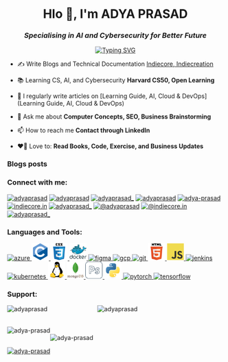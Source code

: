 <h1 align="center">Hlo 🙏, I'm ADYA PRASAD</h1>
<h3 align="center"><i>Specialising in AI and Cybersecurity for Better Future</i></h3>
<div align="center">

[![Typing SVG](https://readme-typing-svg.demolab.com?font=Fira+Code&weight=900&size=26&duration=3000&pause=500&color=FDFEFE&background=2A2E3425&center=true&vCenter=true&&lines=Artificial+Intelligance;Cybersecurity;Wordpress+developement;Technical+Writing;Student+@+Hardvard+CS50;Open-Source+Contribution;Cloud+DevOps;Interest+in+Business+Operation;Love+to+Play+With+Data;Hobby+Designer)](https://git.io/typing-svg)


</div>

- ✍️ Write Blogs and Technical Documentation [Indiecore, Indiecreation](https://indiecore.in/)

- 📚 Learning CS, AI, and Cybersecurity **Harvard CS50, Open Learning**

- 📝 I regularly write articles on [Learning Guide, AI, Cloud & DevOps](Learning Guide, AI, Cloud & DevOps)

- 💬 Ask me about **Computer Concepts, SEO, Business Brainstorming**

- 📫 How to reach me **Contact through LinkedIn**

- ❤️‍🔥 Love to: **Read Books, Code, Exercise, and Business Updates**

### Blogs posts
<!-- BLOG-POST-LIST:START -->
<!-- BLOG-POST-LIST:END -->

<h3 align="left">Connect with me:</h3>
<p align="left">
<a href="https://codepen.io/adyaprasad" target="blank"><img align="center" src="https://raw.githubusercontent.com/rahuldkjain/github-profile-readme-generator/master/src/images/icons/Social/codepen.svg" alt="adyaprasad" height="30" width="40" /></a>
<a href="https://dev.to/adyaprasad" target="blank"><img align="center" src="https://raw.githubusercontent.com/rahuldkjain/github-profile-readme-generator/master/src/images/icons/Social/devto.svg" alt="adyaprasad" height="30" width="40" /></a>
<a href="https://twitter.com/adyaprasad_" target="blank"><img align="center" src="https://raw.githubusercontent.com/rahuldkjain/github-profile-readme-generator/master/src/images/icons/Social/twitter.svg" alt="adyaprasad_" height="30" width="40" /></a>
<a href="https://linkedin.com/in/adyaprasad" target="blank"><img align="center" src="https://raw.githubusercontent.com/rahuldkjain/github-profile-readme-generator/master/src/images/icons/Social/linked-in-alt.svg" alt="adyaprasad" height="30" width="40" /></a>
<a href="https://stackoverflow.com/users/adya-prasad" target="blank"><img align="center" src="https://raw.githubusercontent.com/rahuldkjain/github-profile-readme-generator/master/src/images/icons/Social/stack-overflow.svg" alt="adya-prasad" height="30" width="40" /></a>
<a href="https://fb.com/indiecore.in" target="blank"><img align="center" src="https://raw.githubusercontent.com/rahuldkjain/github-profile-readme-generator/master/src/images/icons/Social/facebook.svg" alt="indiecore.in" height="30" width="40" /></a>
<a href="https://instagram.com/adyaprasad_" target="blank"><img align="center" src="https://raw.githubusercontent.com/rahuldkjain/github-profile-readme-generator/master/src/images/icons/Social/instagram.svg" alt="adyaprasad_" height="30" width="40" /></a>
<a href="https://hashnode.com/@adyaprasad" target="blank"><img align="center" src="https://raw.githubusercontent.com/rahuldkjain/github-profile-readme-generator/master/src/images/icons/Social/hashnode.svg" alt="@adyaprasad" height="30" width="40" /></a>
<a href="https://medium.com/@indiecore.in" target="blank"><img align="center" src="https://raw.githubusercontent.com/rahuldkjain/github-profile-readme-generator/master/src/images/icons/Social/medium.svg" alt="@indiecore.in" height="30" width="40" /></a>
<a href="https://www.youtube.com/c/adyaprasad_" target="blank"><img align="center" src="https://raw.githubusercontent.com/rahuldkjain/github-profile-readme-generator/master/src/images/icons/Social/youtube.svg" alt="adyaprasad_" height="30" width="40" /></a>
</p>

<h3 align="left">Languages and Tools:</h3>
<p align="left"> <a href="https://azure.microsoft.com/en-in/" target="_blank" rel="noreferrer"> <img src="https://www.vectorlogo.zone/logos/microsoft_azure/microsoft_azure-icon.svg" alt="azure" width="40" height="40"/> </a> <a href="https://www.cprogramming.com/" target="_blank" rel="noreferrer"> <img src="https://raw.githubusercontent.com/devicons/devicon/master/icons/c/c-original.svg" alt="c" width="40" height="40"/> </a> <a href="https://www.w3schools.com/css/" target="_blank" rel="noreferrer"> <img src="https://raw.githubusercontent.com/devicons/devicon/master/icons/css3/css3-original-wordmark.svg" alt="css3" width="40" height="40"/> </a> <a href="https://www.docker.com/" target="_blank" rel="noreferrer"> <img src="https://raw.githubusercontent.com/devicons/devicon/master/icons/docker/docker-original-wordmark.svg" alt="docker" width="40" height="40"/> </a> <a href="https://www.figma.com/" target="_blank" rel="noreferrer"> <img src="https://www.vectorlogo.zone/logos/figma/figma-icon.svg" alt="figma" width="40" height="40"/> </a> <a href="https://cloud.google.com" target="_blank" rel="noreferrer"> <img src="https://www.vectorlogo.zone/logos/google_cloud/google_cloud-icon.svg" alt="gcp" width="40" height="40"/> </a> <a href="https://git-scm.com/" target="_blank" rel="noreferrer"> <img src="https://www.vectorlogo.zone/logos/git-scm/git-scm-icon.svg" alt="git" width="40" height="40"/> </a> <a href="https://www.w3.org/html/" target="_blank" rel="noreferrer"> <img src="https://raw.githubusercontent.com/devicons/devicon/master/icons/html5/html5-original-wordmark.svg" alt="html5" width="40" height="40"/> </a> <a href="https://developer.mozilla.org/en-US/docs/Web/JavaScript" target="_blank" rel="noreferrer"> <img src="https://raw.githubusercontent.com/devicons/devicon/master/icons/javascript/javascript-original.svg" alt="javascript" width="40" height="40"/> </a> <a href="https://www.jenkins.io" target="_blank" rel="noreferrer"> <img src="https://www.vectorlogo.zone/logos/jenkins/jenkins-icon.svg" alt="jenkins" width="40" height="40"/> </a> <a href="https://kubernetes.io" target="_blank" rel="noreferrer"> <img src="https://www.vectorlogo.zone/logos/kubernetes/kubernetes-icon.svg" alt="kubernetes" width="40" height="40"/> </a> <a href="https://www.linux.org/" target="_blank" rel="noreferrer"> <img src="https://raw.githubusercontent.com/devicons/devicon/master/icons/linux/linux-original.svg" alt="linux" width="40" height="40"/> </a> <a href="https://www.mongodb.com/" target="_blank" rel="noreferrer"> <img src="https://raw.githubusercontent.com/devicons/devicon/master/icons/mongodb/mongodb-original-wordmark.svg" alt="mongodb" width="40" height="40"/> </a> <a href="https://www.photoshop.com/en" target="_blank" rel="noreferrer"> <img src="https://raw.githubusercontent.com/devicons/devicon/master/icons/photoshop/photoshop-line.svg" alt="photoshop" width="40" height="40"/> </a> <a href="https://www.python.org" target="_blank" rel="noreferrer"> <img src="https://raw.githubusercontent.com/devicons/devicon/master/icons/python/python-original.svg" alt="python" width="40" height="40"/> </a> <a href="https://pytorch.org/" target="_blank" rel="noreferrer"> <img src="https://www.vectorlogo.zone/logos/pytorch/pytorch-icon.svg" alt="pytorch" width="40" height="40"/> </a> <a href="https://www.tensorflow.org" target="_blank" rel="noreferrer"> <img src="https://www.vectorlogo.zone/logos/tensorflow/tensorflow-icon.svg" alt="tensorflow" width="40" height="40"/> </a> </p>

<h3 align="left">Support:</h3>
<p><a href="https://www.buymeacoffee.com/adyaprasad"> <img align="left" src="https://cdn.buymeacoffee.com/buttons/v2/default-yellow.png" height="50" width="210" alt="adyaprasad" /></a><a href="https://ko-fi.com/adyaprasad"> <img align="left" src="https://cdn.ko-fi.com/cdn/kofi3.png?v=3" height="50" width="210" alt="adyaprasad" /></a></p><br><br>

<p><img align="left" src="https://github-readme-stats.vercel.app/api/top-langs?username=adya-prasad&show_icons=true&locale=en&layout=compact" alt="adya-prasad" /></p>

<p>&nbsp;<img align="center" src="https://github-readme-stats.vercel.app/api?username=adya-prasad&show_icons=true&locale=en" alt="adya-prasad" /></p>


<p align="left"> <a href="https://github.com/ryo-ma/github-profile-trophy"><img src="https://github-profile-trophy.vercel.app/?username=adya-prasad" alt="adya-prasad" /></a> </p>
